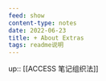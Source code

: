 ```yaml
---
feed: show
content-type: notes
date: 2022-06-23
title: + About Extras
tags: readme说明
---
```


up:: [[ACCESS 笔记组织法]]